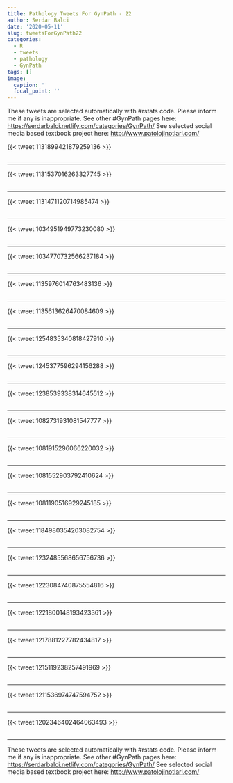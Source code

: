 ```yaml
---
title: Pathology Tweets For GynPath - 22
author: Serdar Balci
date: '2020-05-11'
slug: tweetsForGynPath22
categories:
  - R
  - tweets
  - pathology
  - GynPath
tags: []
image:
  caption: ''
  focal_point: ''
---
```



These tweets are selected automatically with #rstats code. Please inform me if any is inappropriate.
See other #GynPath pages here: https://serdarbalci.netlify.com/categories/GynPath/ 
See selected social media based textbook project here: http://www.patolojinotlari.com/

{{< tweet 1131899421879259136 >}}
<br>
<br>
<hr>
{{< tweet 1131537016263327745 >}}
<br>
<br>
<hr>
{{< tweet 1131471120714985474 >}}
<br>
<br>
<hr>
{{< tweet 1034951949773230080 >}}
<br>
<br>
<hr>
{{< tweet 1034770732566237184 >}}
<br>
<br>
<hr>
{{< tweet 1135976014763483136 >}}
<br>
<br>
<hr>
{{< tweet 1135613626470084609 >}}
<br>
<br>
<hr>
{{< tweet 1254835340818427910 >}}
<br>
<br>
<hr>
{{< tweet 1245377596294156288 >}}
<br>
<br>
<hr>
{{< tweet 1238539338314645512 >}}
<br>
<br>
<hr>
{{< tweet 1082731931081547777 >}}
<br>
<br>
<hr>
{{< tweet 1081915296066220032 >}}
<br>
<br>
<hr>
{{< tweet 1081552903792410624 >}}
<br>
<br>
<hr>
{{< tweet 1081190516929245185 >}}
<br>
<br>
<hr>
{{< tweet 1184980354203082754 >}}
<br>
<br>
<hr>
{{< tweet 1232485568656756736 >}}
<br>
<br>
<hr>
{{< tweet 1223084740875554816 >}}
<br>
<br>
<hr>
{{< tweet 1221800148193423361 >}}
<br>
<br>
<hr>
{{< tweet 1217881227782434817 >}}
<br>
<br>
<hr>
{{< tweet 1215119238257491969 >}}
<br>
<br>
<hr>
{{< tweet 1211536974747594752 >}}
<br>
<br>
<hr>
{{< tweet 1202346402464063493 >}}
<br>
<br>
<hr>


These tweets are selected automatically with #rstats code. Please inform me if any is inappropriate.
See other #GynPath pages here: https://serdarbalci.netlify.com/categories/GynPath/ 
See selected social media based textbook project here: http://www.patolojinotlari.com/
